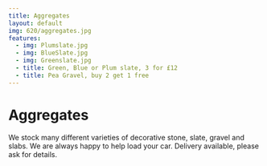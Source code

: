 ```yaml
---
title: Aggregates
layout: default
img: 620/aggregates.jpg
features:
  - img: Plumslate.jpg
  - img: BlueSlate.jpg
  - img: Greenslate.jpg
  - title: Green, Blue or Plum slate, 3 for £12
  - title: Pea Gravel, buy 2 get 1 free
---
```


# Aggregates

We stock many different varieties of decorative stone, slate, gravel and slabs. We are always happy to help load your car. Delivery available, please ask for details.
